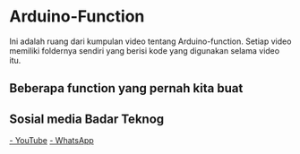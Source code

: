 # Arduino-Function 
Ini adalah ruang dari kumpulan video tentang Arduino-function. Setiap video memiliki foldernya sendiri yang berisi kode yang digunakan selama video itu.
## Beberapa function yang pernah kita buat

## Sosial media Badar Teknog

[- YouTube](https://youtube.com/badarteknog)
[- WhatsApp](https://chat.whatsapp.com/I6U3KmrqnQfKv9JLi29ZmO)
